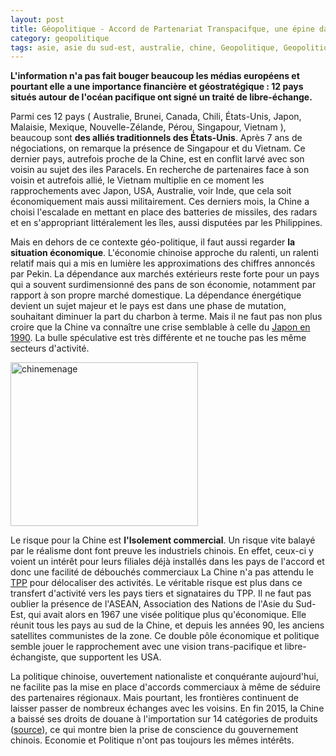 ```yaml
---
layout: post
title: Géopolitique - Accord de Partenariat Transpacifque, une épine dans la botte chinoise ?
category: geopolitique
tags: asie, asie du sud-est, australie, chine, Geopolitique, Geopolitique, japon, TPP, usa, vietnam
---
```

**L'information n'a pas fait bouger beaucoup les médias européens et pourtant elle a une importance financière et géostratégique : 12 pays situés autour de l'océan pacifique ont signé un traité de libre-échange.**

Parmi ces 12 pays ( Australie, Brunei, Canada, Chili, États-Unis, Japon, Malaisie, Mexique, Nouvelle-Zélande, Pérou, Singapour, Vietnam ), beaucoup sont **des alliés traditionnels des États-Unis**. Après 7 ans de négociations, on remarque la présence de Singapour et du Vietnam. Ce dernier pays, autrefois proche de la Chine, est en conflit larvé avec son voisin au sujet des iles Paracels. En recherche de partenaires face à son voisin et autrefois allié, le Vietnam multiplie en ce moment les rapprochements avec Japon, USA, Australie, voir Inde, que cela soit économiquement mais aussi militairement. Ces derniers mois, la Chine a choisi l'escalade en mettant en place des batteries de missiles, des radars et en s'appropriant littéralement les îles, aussi disputées par les Philippines.

Mais en dehors de ce contexte géo-politique, il faut aussi regarder **la situation économique**. L'économie chinoise approche du ralenti, un ralenti relatif mais qui a mis en lumière les approximations des chiffres annoncés par Pekin. La dépendance aux marchés extérieurs reste forte pour un pays qui a souvent surdimensionné des pans de son économie, notamment par rapport à son propre marché domestique. La dépendance énergétique devient un sujet majeur et le pays est dans une phase de mutation, souhaitant diminuer la part du charbon à terme. Mais il ne faut pas non plus croire que la Chine va connaître une crise semblable à celle du <a href="https://fr.wikipedia.org/wiki/Bulle_sp%C3%A9culative_japonaise">Japon en 1990</a>. La bulle spéculative est très différente et ne touche pas les même secteurs d'activité.

<img class="alignnone size-medium wp-image-18304" src="http://cheziceman.files.wordpress.com/2016/02/chinemenage.jpg?w=300" alt="chinemenage" width="300" height="262" />

Le risque pour la Chine est **l'Isolement commercial**. Un risque vite balayé par le réalisme dont font preuve les industriels chinois. En effet, ceux-ci y voient un intérêt pour leurs filiales déjà installés dans les pays de l'accord et donc une facilité de débouchés commerciaux La Chine n'a pas attendu le <a href="https://en.wikipedia.org/wiki/Trans-Pacific_Partnership">TPP</a> pour délocaliser des activités. Le véritable risque est plus dans ce transfert d'activité vers les pays tiers et signataires du TPP. Il ne faut pas oublier la présence de l'ASEAN, Association des Nations de l'Asie du Sud-Est, qui avait alors en 1967 une visée politique plus qu'économique. Elle réunit tous les pays au sud de la Chine, et depuis les années 90, les anciens satellites communistes de la zone. Ce double pôle économique et politique semble jouer le rapprochement avec une vision trans-pacifique et libre-échangiste, que supportent les USA.

La politique chinoise, ouvertement nationaliste et conquérante aujourd'hui, ne facilite pas la mise en place d'accords commerciaux à même de séduire des partenaires régionaux. Mais pourtant, les frontières continuent de laisser passer de nombreux échanges avec les voisins. En fin 2015, la Chine a baissé ses droits de douane à l'importation sur 14 catégories de produits (<a href="http://www.china-briefing.com/news/2015/06/12/baisse-des-droits-de-douane-a-limportation-sur-plusieurs-produits-de-consommation.html">source</a>), ce qui montre bien la prise de conscience du gouvernement chinois. Economie et Politique n'ont pas toujours les mêmes intérêts.
